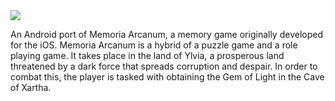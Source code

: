 <img src="https://i.imgur.com/ZAnowlo.png">

<p> An Android port of Memoria Arcanum, a memory game originally developed for the iOS. Memoria Arcanum is a hybrid of a puzzle game and a role playing game. It takes place in the land of Ylvia, a prosperous land threatened by a dark force that spreads corruption and despair. In order to combat this, the player is tasked with obtaining the Gem of Light in the Cave of Xartha. </p>
